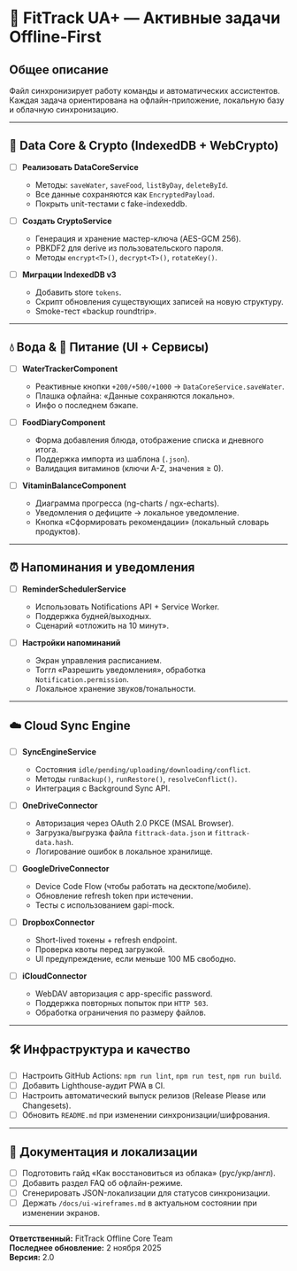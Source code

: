 # 🧾 FitTrack UA+ — Активные задачи Offline-First

## Общее описание
Файл синхронизирует работу команды и автоматических ассистентов. Каждая задача ориентирована на офлайн-приложение, локальную базу и облачную синхронизацию.

---

## 🧠 Data Core & Crypto (IndexedDB + WebCrypto)
- [ ] **Реализовать DataCoreService**
  - Методы: `saveWater`, `saveFood`, `listByDay`, `deleteById`.
  - Все данные сохраняются как `EncryptedPayload`.
  - Покрыть unit-тестами с fake-indexeddb.

- [ ] **Создать CryptoService**
  - Генерация и хранение мастер-ключа (AES-GCM 256).
  - PBKDF2 для derive из пользовательского пароля.
  - Методы `encrypt<T>()`, `decrypt<T>()`, `rotateKey()`.

- [ ] **Миграции IndexedDB v3**
  - Добавить store `tokens`.
  - Скрипт обновления существующих записей на новую структуру.
  - Smoke-тест «backup roundtrip».

---

## 💧 Вода & 🥗 Питание (UI + Сервисы)
- [ ] **WaterTrackerComponent**
  - Реактивные кнопки `+200/+500/+1000` → `DataCoreService.saveWater`.
  - Плашка офлайна: «Данные сохраняются локально».
  - Инфо о последнем бэкапе.

- [ ] **FoodDiaryComponent**
  - Форма добавления блюда, отображение списка и дневного итога.
  - Поддержка импорта из шаблона (`.json`).
  - Валидация витаминов (ключи A-Z, значения ≥ 0).

- [ ] **VitaminBalanceComponent**
  - Диаграмма прогресса (ng-charts / ngx-echarts).
  - Уведомления о дефиците → локальное уведомление.
  - Кнопка «Сформировать рекомендации» (локальный словарь продуктов).

---

## ⏰ Напоминания и уведомления
- [ ] **ReminderSchedulerService**
  - Использовать Notifications API + Service Worker.
  - Поддержка будней/выходных.
  - Сценарий «отложить на 10 минут».

- [ ] **Настройки напоминаний**
  - Экран управления расписанием.
  - Тоггл «Разрешить уведомления», обработка `Notification.permission`.
  - Локальное хранение звуков/тональности.

---

## ☁️ Cloud Sync Engine
- [ ] **SyncEngineService**
  - Состояния `idle/pending/uploading/downloading/conflict`.
  - Методы `runBackup()`, `runRestore()`, `resolveConflict()`.
  - Интеграция с Background Sync API.

- [ ] **OneDriveConnector**
  - Авторизация через OAuth 2.0 PKCE (MSAL Browser).
  - Загрузка/выгрузка файла `fittrack-data.json` и `fittrack-data.hash`.
  - Логирование ошибок в локальное хранилище.

- [ ] **GoogleDriveConnector**
  - Device Code Flow (чтобы работать на десктопе/мобиле).
  - Обновление refresh token при истечении.
  - Тесты с использованием gapi-mock.

- [ ] **DropboxConnector**
  - Short-lived токены + refresh endpoint.
  - Проверка квоты перед загрузкой.
  - UI предупреждение, если меньше 100 МБ свободно.

- [ ] **iCloudConnector**
  - WebDAV авторизация с app-specific password.
  - Поддержка повторных попыток при `HTTP 503`.
  - Обработка ограничения по размеру файлов.

---

## 🛠 Инфраструктура и качество
- [ ] Настроить GitHub Actions: `npm run lint`, `npm run test`, `npm run build`.
- [ ] Добавить Lighthouse-аудит PWA в CI.
- [ ] Настроить автоматический выпуск релизов (Release Please или Changesets).
- [ ] Обновить `README.md` при изменении синхронизации/шифрования.

---

## 📘 Документация и локализации
- [ ] Подготовить гайд «Как восстановиться из облака» (рус/укр/англ).
- [ ] Добавить раздел FAQ об офлайн-режиме.
- [ ] Сгенерировать JSON-локализации для статусов синхронизации.
- [ ] Держать `/docs/ui-wireframes.md` в актуальном состоянии при изменении экранов.

---

**Ответственный:** FitTrack Offline Core Team  
**Последнее обновление:** 2 ноября 2025  
**Версия:** 2.0
